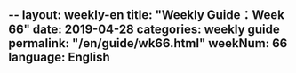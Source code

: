 --
layout: weekly-en
title: "Weekly Guide：Week 66"
date: 2019-04-28
categories: weekly guide
permalink: "/en/guide/wk66.html"
weekNum: 66
language: English
---
